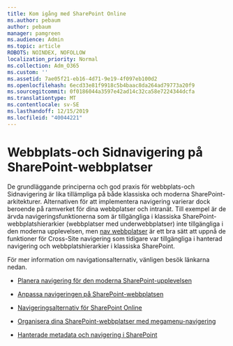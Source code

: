 ```yaml
---
title: Kom igång med SharePoint Online
ms.author: pebaum
author: pebaum
manager: pamgreen
ms.audience: Admin
ms.topic: article
ROBOTS: NOINDEX, NOFOLLOW
localization_priority: Normal
ms.collection: Adm_O365
ms.custom: ''
ms.assetid: 7ae05f21-eb16-4d71-9e19-4f097eb100d2
ms.openlocfilehash: 6ecd33e81f9918c5b4baac8da264ad79773a20f9
ms.sourcegitcommit: 0f0186044a3597e42ad14c32ca58e7224344dcfa
ms.translationtype: MT
ms.contentlocale: sv-SE
ms.lasthandoff: 12/15/2019
ms.locfileid: "40044221"
---
```

# <a name="site-and-page-navigation-in-sharepoint-sites"></a>Webbplats-och Sidnavigering på SharePoint-webbplatser

De grundläggande principerna och god praxis för webbplats-och Sidnavigering är lika tillämpliga på både klassiska och moderna SharePoint-arkitekturer. Alternativen för att implementera navigering varierar dock beroende på ramverket för dina webbplatser och intranät. Till exempel är de ärvda navigeringsfunktionerna som är tillgängliga i klassiska SharePoint-webbplatshierarkier (webbplatser med underwebbplatser) inte tillgängliga i den moderna upplevelsen, men [nav webbplatser](https://support.office.com/article/fe26ae84-14b7-45b6-a6d1-948b3966427f) är ett bra sätt att uppnå de funktioner för Cross-Site navigering som tidigare var tillgängliga i hanterad navigering och webbplatshierarkier i klassiska SharePoint.

 För mer information om navigationsalternativ, vänligen besök länkarna nedan.

 - [Planera navigering för den moderna SharePoint-upplevelsen](https://docs.microsoft.com/sharepoint/plan-navigation-modern-experience)

- [Anpassa navigeringen på SharePoint-webbplatsen](https://support.office.com/article/customize-the-navigation-on-your-sharepoint-site-3cd61ae7-a9ed-4e1e-bf6d-4655f0bf25ca)

- [Navigeringsalternativ för SharePoint Online](https://docs.microsoft.com/office365/enterprise/navigation-options-for-sharepoint-online)
 
- [Organisera dina SharePoint-webbplatser med megamenu-navigering](https://techcommunity.microsoft.com/t5/Microsoft-SharePoint-Blog/Organize-your-SharePoint-sites-with-megamenu-navigation-and-new/ba-p/328068)

- [Hanterade metadata och navigering i SharePoint](https://docs.microsoft.com/sharepoint/dev/general-development/managed-metadata-and-navigation-in-sharepoint)


